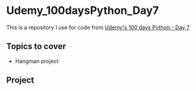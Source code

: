 # Udemy_100daysPython_Day7
This is a repository I use for code from [Udemy's 100 days Python - Day 7](https://www.udemy.com/course/100-days-of-code/learn/lecture/19140848#overview)

## Topics to cover
- Hangman project

## Project